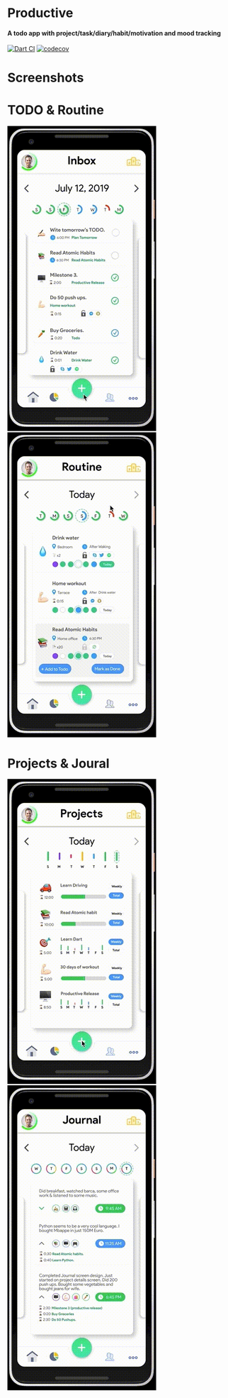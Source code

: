 # Productive

#### A todo app with project/task/diary/habit/motivation and mood tracking
[![Dart CI](https://github.com/erluxman/productiveapp/workflows/Flutter%20CI/badge.svg)](https://github.com/erluxman/productiveapp/actions)
[![codecov](https://codecov.io/gh/erluxman/productiveapp/branch/master/graph/badge.svg)](https://codecov.io/gh/erluxman/productiveapp)
# Screenshots

# TODO  & Routine
![](/art/todo.gif)
![](/art/routine.gif )
# Projects & Joural
![](/art/projects.gif)
![](/art/journal.gif )
